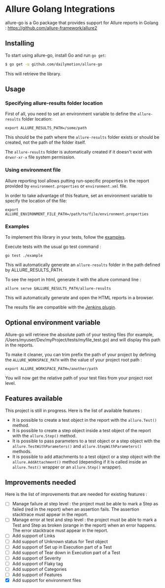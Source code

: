 # Allure Golang Integrations

allure-go is a Go package that provides support for Allure reports in Golang : https://github.com/allure-framework/allure2

## Installing

To start using allure-go, install Go and run `go get`:

```sh
$ go get -u github.com/dailymotion/allure-go
```

This will retrieve the library.

## Usage

### Specifying allure-results folder location

First of all, you need to set an environment variable to define the `allure-results` folder location:
```
export ALLURE_RESULTS_PATH=/some/path
```
This should be the path where the `allure-results` folder exists or should be created, not the path of the folder itself.

The `allure-results` folder is automatically created if it doesn't exist with `drwxr-xr-x` file system permission.

### Using environment file

Allure reporting tool allows putting run-specific properties in the report provided 
by `environment.properties` or `environment.xml` file.

In order to take advantage of this feature, set an environment variable to specify the location of the file:
```
export ALLURE_ENVIRONMENT_FILE_PATH=/path/to/file/environment.properties
```                                                                     

### Examples

To implement this library in your tests, follow the [examples](example/example_test.go).

Execute tests with the usual go test command :
```
go test ./example
```

This will automatically generate an `allure-results` folder in the path defined by ALLURE_RESULTS_PATH.

To see the report in html, generate it with the allure command line :
```
allure serve $ALLURE_RESULTS_PATH/allure-results
```
This will automatically generate and open the HTML reports in a browser.

The results file are compatible with the [Jenkins plugin](https://wiki.jenkins.io/display/JENKINS/Allure+Plugin).

## Optional environment variable

Allure-go will retrieve the absolute path of your testing files (for example, /Users/myuser/Dev/myProject/tests/myfile_test.go) and will display this path in the reports.

To make it cleaner, you can trim prefix the path of your project by defining the `ALLURE_WORKSPACE_PATH` with the value of your project root path :
```
export ALLURE_WORKSPACE_PATH=/another/path
```

You will now get the relative path of your test files from your project root level.

## Features available

This project is still in progress. Here is the list of available features :
- It is possible to create a test object in the report with the `allure.Test()` method.
- It is possible to create a step object inside a test object of the report with the `allure.Step()` method.
- It is possible to pass parameters to a test object or a step object with the `allure.TestWithParameters()` and `allure.StepWithParameters()` methods.
- It is possible to add attachments to a test object or a step object with the `allure.AddAttachment()` method (depending if it is called inside an `allure.Test()` wrapper or an `allure.Step()` wrapper).

## Improvements needed

Here is the list of improvements that are needed for existing features :
- [ ] Manage failure at step level : the project must be able to mark a Step as failed (red in the report) when an assertion fails. The assertion stacktrace must appear in the report.
- [ ] Manage error at test and step level : the project must be able to mark a Test and Step as broken (orange in the report) when an error happens. The error stacktrace must appear in the report.
- [ ] Add support of Links
- [ ] Add support of Unknown status for Test object
- [ ] Add support of Set up in Execution part of a Test
- [ ] Add support of Tear down in Execution part of a Test
- [ ] Add support of Severity
- [ ] Add support of Flaky tag
- [ ] Add support of Categories
- [ ] Add support of Features
- [X] Add support for environment files
